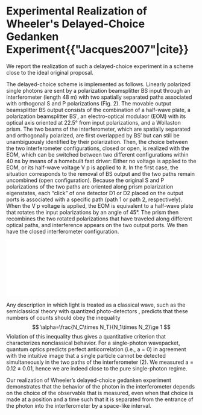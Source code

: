 # Experimental Realization of Wheeler's Delayed-Choice Gedanken Experiment{{"Jacques2007"|cite}}

We report the
realization of such a delayed-choice experiment
in a scheme close to the ideal original proposal.

The delayed-choice scheme is implemented
as follows. Linearly polarized single photons are
sent by a polarization beamsplitter BS input
through an interferometer (length 48 m) with
two spatially separated paths associated with
orthogonal S and P polarizations (Fig. 2). The
movable output beamsplitter BS output consists of
the combination of a half-wave plate, a polarization beamsplitter BS′, an electro-optical modulaor (EOM) with its optical axis oriented at 22.5°
from input polarizations, and a Wollaston prism.
The two beams of the interferometer, which are
spatially separated and orthogonally polarized,
are first overlapped by BS′ but can still be
unambiguously identified by their polarization.
Then, the choice between the two interferometer
configurations, closed or open, is realized with
the EOM, which can be switched between two
different configurations within 40 ns by means of
a homebuilt fast driver: Either no voltage is
applied to the EOM, or its half-wave voltage V p is
applied to it. In the first case, the situation
corresponds to the removal of BS output and the
two paths remain uncombined (open configuration). Because the original S and P polarizations of the two paths are oriented along prism
polarization eigenstates, each “click” of one
detector D1 or D2 placed on the output ports is
associated with a specific path (path 1 or path 2,
respectively). When the V p voltage is applied, the
EOM is equivalent to a half-wave plate that
rotates the input polarizations by an angle of 45°.
The prism then recombines the two rotated
polarizations that have traveled along different
optical paths, and interference appears on the two
output ports. We then have the closed interferometer configuration.

 <embed
 src="../image/wheeler.svg" 
 alt="setup"
/>

Any description in
which light is treated as a classical wave, such as
the semiclassical theory with quantized photo-detectors , predicts that these numbers of
counts should obey the inequality
$$
\alpha=\frac{N_C\times N_T}{N_1\times N_2}\ge 1
$$
Violation of this inequality thus gives a quantitative criterion that characterizes nonclassical
behavior. For a single-photon wavepacket, quantum optics predicts perfect anticorrelation (i.e.,
a = 0) in agreement with the intuitive image that
a single particle cannot be detected simultaneously in the two paths of the interferometer
(2). We measured a = 0.12 ± 0.01, hence we are
indeed close to the pure single-photon regime.

Our realization of Wheeler’s delayed-choice
gedanken experiment demonstrates that the
behavior of the photon in the interferometer
depends on the choice of the observable that is
measured, even when that choice is made at a
position and a time such that it is separated from
the entrance of the photon into the interferometer
by a space-like interval.
